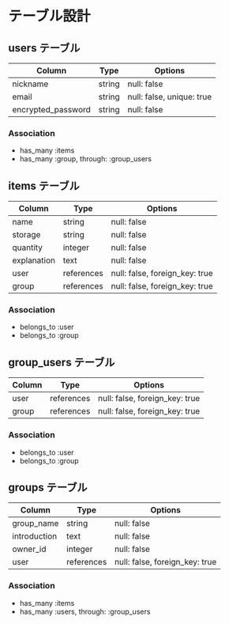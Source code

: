 # テーブル設計

## users テーブル

| Column             | Type   | Options                   |
| ------------------ | ------ | ------------------------- |
| nickname           | string | null: false               |
| email              | string | null: false, unique: true |
| encrypted_password | string | null: false               |

### Association

- has_many :items
- has_many :group, through: :group_users

## items テーブル

| Column      | Type       | Options                        |
| ----------- | ---------- | ------------------------------ |
| name        | string     | null: false                    |
| storage     | string     | null: false                    |
| quantity    | integer    | null: false                    |
| explanation | text       | null: false                    |
| user        | references | null: false, foreign_key: true |
| group       | references | null: false, foreign_key: true |

### Association

- belongs_to :user
- belongs_to :group

## group_users テーブル

| Column | Type       | Options                        |
| ------ | ---------- | ------------------------------ |
| user   | references | null: false, foreign_key: true |
| group  | references | null: false, foreign_key: true |

### Association

- belongs_to :user
- belongs_to :group

## groups テーブル

| Column       | Type       | Options                        |
| ------------ | ---------- | ------------------------------ |
| group_name   | string     | null: false                    |
| introduction | text       | null: false                    |
| owner_id     | integer    | null: false                    |
| user         | references | null: false, foreign_key: true |

### Association

- has_many :items
- has_many :users, through: :group_users